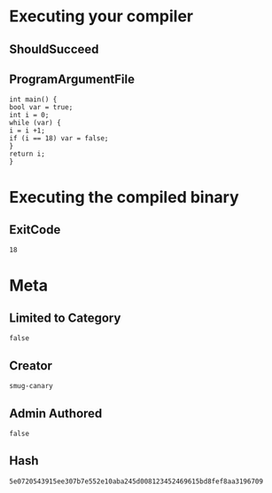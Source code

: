 # Executing your compiler

## ShouldSucceed

## ProgramArgumentFile

```
int main() {
bool var = true;
int i = 0;
while (var) {
i = i +1;
if (i == 18) var = false;
}
return i;
}
```

# Executing the compiled binary

## ExitCode

```
18
```

# Meta

## Limited to Category

```
false
```

## Creator

```
smug-canary
```

## Admin Authored

```
false
```

## Hash

```
5e0720543915ee307b7e552e10aba245d008123452469615bd8fef8aa3196709
```
